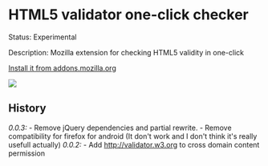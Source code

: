 # HTML5 validator one-click checker

Status: Experimental

Description: Mozilla extension for checking HTML5 validity in one-click

[Install it from addons.mozilla.org](https://addons.mozilla.org/en-US/firefox/addon/html5-one-click-checker/)

![](https://raw.githubusercontent.com/PTony/HTML5-one-click-checker/dev/screens/screenshoot.png)

## History
*0.0.3:*
    - Remove jQuery dependencies and partial rewrite.
    - Remove compatibility for firefox for android (It don't work and I don't think it's really usefull actually)
*0.0.2:*
    - Add http://validator.w3.org to cross domain content permission